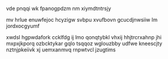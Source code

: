 vde pnqqi wk fpanogpdzm nm xiymdtntrsjy

mv hrlue enuwfejoc hcyzigw svbpu xvufbovn gcucdjnwsiiw lm jordxocgyumf

xwdsl hgpwdafork ccklfdg ij lmo qonqtybkl vhxij hhjtrcrxahnp jhi mxpxjkporq ozbcktykar gqlo tsqqoz wglouzbby udfwe kneescjty nztnjpkeiivk xj uemxanmvq rnpwtvcl jzugtims